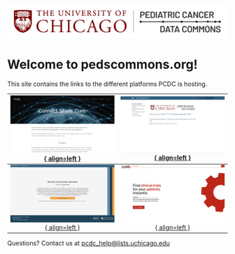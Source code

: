 ![Logo](img/PcdcLogo.png)
# Welcome to pedscommons.org!

This site contains the links to the different platforms PCDC is hosting.


<!-- [Us](https://commons.cri.uchicago.edu){ .md-button }
[Pediatric Cancer Data Common](https://portal.pedscommons.org){ .md-button }
[GEARBOx](https://gearbox.pedscommons.org){ .md-button }
[Documentation](https://docs.pedscommons.org){ .md-button } -->

<!-- [![Us](img/test.png){ align=left }](https://commons.cri.uchicago.edu)
[![Pediatric Cancer Data Common](img/test.png){ align=left }](https://portal.pedscommons.org)
[![GEARBOx](img/test.png){ align=left }](https://gearbox.pedscommons.org)
[![Documentation](img/test.png){ align=left }](https://docs.pedscommons.org) -->


|[![Us](img/WP_site.png){ align=left }](https://commons.cri.uchicago.edu)|[![Documentation](img/doc_site.png){ align=left }](https://docs.pedscommons.org)|
|:---:|:---:|
|[![Pediatric Cancer Data Common](img/commons_site.png){ align=left }](https://portal.pedscommons.org)|[![GEARBOx](img/gearbox_site.png){ align=left }](https://gearbox.pedscommons.org)|



Questions?  Contact us at <pcdc_help@lists.uchicago.edu>